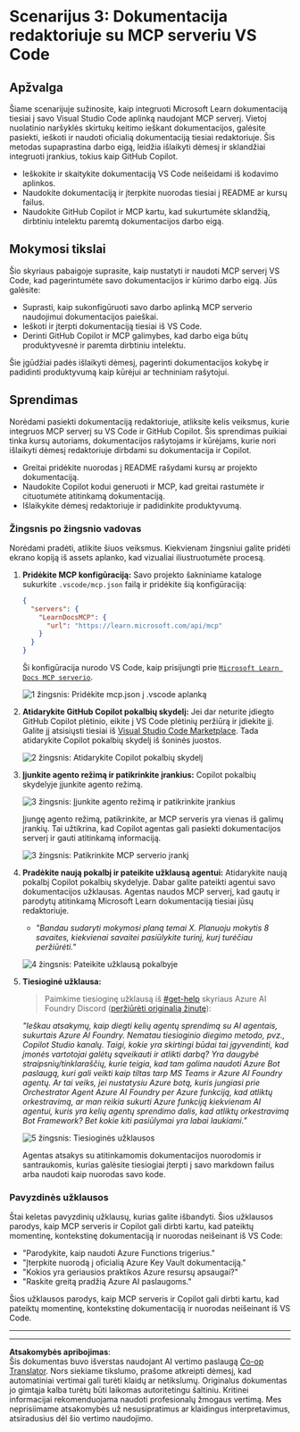<!--
CO_OP_TRANSLATOR_METADATA:
{
  "original_hash": "db532b1ec386c9ce38c791653dc3c881",
  "translation_date": "2025-08-26T18:36:25+00:00",
  "source_file": "09-CaseStudy/docs-mcp/solution/scenario3/README.md",
  "language_code": "lt"
}
-->
# Scenarijus 3: Dokumentacija redaktoriuje su MCP serveriu VS Code

## Apžvalga

Šiame scenarijuje sužinosite, kaip integruoti Microsoft Learn dokumentaciją tiesiai į savo Visual Studio Code aplinką naudojant MCP serverį. Vietoj nuolatinio naršyklės skirtukų keitimo ieškant dokumentacijos, galėsite pasiekti, ieškoti ir naudoti oficialią dokumentaciją tiesiai redaktoriuje. Šis metodas supaprastina darbo eigą, leidžia išlaikyti dėmesį ir sklandžiai integruoti įrankius, tokius kaip GitHub Copilot.

- Ieškokite ir skaitykite dokumentaciją VS Code neišeidami iš kodavimo aplinkos.
- Naudokite dokumentaciją ir įterpkite nuorodas tiesiai į README ar kursų failus.
- Naudokite GitHub Copilot ir MCP kartu, kad sukurtumėte sklandžią, dirbtiniu intelektu paremtą dokumentacijos darbo eigą.

## Mokymosi tikslai

Šio skyriaus pabaigoje suprasite, kaip nustatyti ir naudoti MCP serverį VS Code, kad pagerintumėte savo dokumentacijos ir kūrimo darbo eigą. Jūs galėsite:

- Suprasti, kaip sukonfigūruoti savo darbo aplinką MCP serverio naudojimui dokumentacijos paieškai.
- Ieškoti ir įterpti dokumentaciją tiesiai iš VS Code.
- Derinti GitHub Copilot ir MCP galimybes, kad darbo eiga būtų produktyvesnė ir paremta dirbtiniu intelektu.

Šie įgūdžiai padės išlaikyti dėmesį, pagerinti dokumentacijos kokybę ir padidinti produktyvumą kaip kūrėjui ar techniniam rašytojui.

## Sprendimas

Norėdami pasiekti dokumentaciją redaktoriuje, atliksite kelis veiksmus, kurie integruos MCP serverį su VS Code ir GitHub Copilot. Šis sprendimas puikiai tinka kursų autoriams, dokumentacijos rašytojams ir kūrėjams, kurie nori išlaikyti dėmesį redaktoriuje dirbdami su dokumentacija ir Copilot.

- Greitai pridėkite nuorodas į README rašydami kursų ar projekto dokumentaciją.
- Naudokite Copilot kodui generuoti ir MCP, kad greitai rastumėte ir cituotumėte atitinkamą dokumentaciją.
- Išlaikykite dėmesį redaktoriuje ir padidinkite produktyvumą.

### Žingsnis po žingsnio vadovas

Norėdami pradėti, atlikite šiuos veiksmus. Kiekvienam žingsniui galite pridėti ekrano kopiją iš assets aplanko, kad vizualiai iliustruotumėte procesą.

1. **Pridėkite MCP konfigūraciją:**
   Savo projekto šakniniame kataloge sukurkite `.vscode/mcp.json` failą ir pridėkite šią konfigūraciją:
   ```json
   {
     "servers": {
       "LearnDocsMCP": {
         "url": "https://learn.microsoft.com/api/mcp"
       }
     }
   }
   ```
   Ši konfigūracija nurodo VS Code, kaip prisijungti prie [`Microsoft Learn Docs MCP serverio`](https://github.com/MicrosoftDocs/mcp).
   
   ![1 žingsnis: Pridėkite mcp.json į .vscode aplanką](../../../../../../translated_images/step1-mcp-json.c06a007fccc3edfaf0598a31903c9ec71476d9fd3ae6c1b2b4321fd38688ca4b.lt.png)
    
2. **Atidarykite GitHub Copilot pokalbių skydelį:**
   Jei dar neturite įdiegto GitHub Copilot plėtinio, eikite į VS Code plėtinių peržiūrą ir įdiekite jį. Galite jį atsisiųsti tiesiai iš [Visual Studio Code Marketplace](https://marketplace.visualstudio.com/items?itemName=GitHub.copilot-chat). Tada atidarykite Copilot pokalbių skydelį iš šoninės juostos.

   ![2 žingsnis: Atidarykite Copilot pokalbių skydelį](../../../../../../translated_images/step2-copilot-panel.f1cc86e9b9b8cd1a85e4df4923de8bafee4830541ab255e3c90c09777fed97db.lt.png)

3. **Įjunkite agento režimą ir patikrinkite įrankius:**
   Copilot pokalbių skydelyje įjunkite agento režimą.

   ![3 žingsnis: Įjunkite agento režimą ir patikrinkite įrankius](../../../../../../translated_images/step3-agent-mode.cdc32520fd7dd1d149c3f5226763c1d85a06d3c041d4cc983447625bdbeff4d4.lt.png)

   Įjungę agento režimą, patikrinkite, ar MCP serveris yra vienas iš galimų įrankių. Tai užtikrina, kad Copilot agentas gali pasiekti dokumentacijos serverį ir gauti atitinkamą informaciją.
   
   ![3 žingsnis: Patikrinkite MCP serverio įrankį](../../../../../../translated_images/step3-verify-mcp-tool.76096a6329cbfecd42888780f322370a0d8c8fa003ed3eeb7ccd23f0fc50c1ad.lt.png)

4. **Pradėkite naują pokalbį ir pateikite užklausą agentui:**
   Atidarykite naują pokalbį Copilot pokalbių skydelyje. Dabar galite pateikti agentui savo dokumentacijos užklausas. Agentas naudos MCP serverį, kad gautų ir parodytų atitinkamą Microsoft Learn dokumentaciją tiesiai jūsų redaktoriuje.

   - *"Bandau sudaryti mokymosi planą temai X. Planuoju mokytis 8 savaites, kiekvienai savaitei pasiūlykite turinį, kurį turėčiau peržiūrėti."*

   ![4 žingsnis: Pateikite užklausą pokalbyje](../../../../../../translated_images/step4-prompt-chat.12187bb001605efc5077992b621f0fcd1df12023c5dce0464f8eb8f3d595218f.lt.png)

5. **Tiesioginė užklausa:**

   > Paimkime tiesioginę užklausą iš [#get-help](https://discord.gg/D6cRhjHWSC) skyriaus Azure AI Foundry Discord ([peržiūrėti originalią žinutę](https://discord.com/channels/1113626258182504448/1385498306720829572)):
   
   *"Ieškau atsakymų, kaip diegti kelių agentų sprendimą su AI agentais, sukurtais Azure AI Foundry. Nematau tiesioginio diegimo metodo, pvz., Copilot Studio kanalų. Taigi, kokie yra skirtingi būdai tai įgyvendinti, kad įmonės vartotojai galėtų sąveikauti ir atlikti darbą? Yra daugybė straipsnių/tinklaraščių, kurie teigia, kad tam galima naudoti Azure Bot paslaugą, kuri gali veikti kaip tiltas tarp MS Teams ir Azure AI Foundry agentų. Ar tai veiks, jei nustatysiu Azure botą, kuris jungiasi prie Orchestrator Agent Azure AI Foundry per Azure funkciją, kad atliktų orkestravimą, ar man reikia sukurti Azure funkciją kiekvienam AI agentui, kuris yra kelių agentų sprendimo dalis, kad atliktų orkestravimą Bot Framework? Bet kokie kiti pasiūlymai yra labai laukiami."*

   ![5 žingsnis: Tiesioginės užklausos](../../../../../../translated_images/step5-live-queries.49db3e4a50bea27327e3cb18c24d263b7d134930d78e7392f9515a1c00264a7f.lt.png)

   Agentas atsakys su atitinkamomis dokumentacijos nuorodomis ir santraukomis, kurias galėsite tiesiogiai įterpti į savo markdown failus arba naudoti kaip nuorodas savo kode.
   
### Pavyzdinės užklausos

Štai keletas pavyzdinių užklausų, kurias galite išbandyti. Šios užklausos parodys, kaip MCP serveris ir Copilot gali dirbti kartu, kad pateiktų momentinę, kontekstinę dokumentaciją ir nuorodas neišeinant iš VS Code:

- "Parodykite, kaip naudoti Azure Functions trigerius."
- "Įterpkite nuorodą į oficialią Azure Key Vault dokumentaciją."
- "Kokios yra geriausios praktikos Azure resursų apsaugai?"
- "Raskite greitą pradžią Azure AI paslaugoms."

Šios užklausos parodys, kaip MCP serveris ir Copilot gali dirbti kartu, kad pateiktų momentinę, kontekstinę dokumentaciją ir nuorodas neišeinant iš VS Code.

---

---

**Atsakomybės apribojimas**:  
Šis dokumentas buvo išverstas naudojant AI vertimo paslaugą [Co-op Translator](https://github.com/Azure/co-op-translator). Nors siekiame tikslumo, prašome atkreipti dėmesį, kad automatiniai vertimai gali turėti klaidų ar netikslumų. Originalus dokumentas jo gimtąja kalba turėtų būti laikomas autoritetingu šaltiniu. Kritinei informacijai rekomenduojama naudoti profesionalų žmogaus vertimą. Mes neprisiimame atsakomybės už nesusipratimus ar klaidingus interpretavimus, atsiradusius dėl šio vertimo naudojimo.